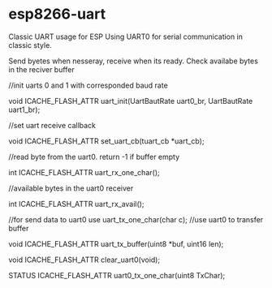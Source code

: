 # esp8266-uart
Classic UART usage for ESP
Using UART0 for serial communication in classic style.

Send byetes when nesseray, receive when its ready. Check availabe bytes in the reciver buffer

//init uarts 0 and 1 with corresponded baud rate

void ICACHE_FLASH_ATTR uart_init(UartBautRate uart0_br, UartBautRate uart1_br);

//set uart receive callback

void ICACHE_FLASH_ATTR set_uart_cb(tuart_cb *uart_cb);

//read byte from the uart0. return -1 if buffer empty

int ICACHE_FLASH_ATTR uart_rx_one_char();

//available bytes in the uart0 receiver

int ICACHE_FLASH_ATTR uart_rx_avail();

//for send data to uart0 use uart_tx_one_char(char c);
//use uart0 to transfer buffer

void ICACHE_FLASH_ATTR uart_tx_buffer(uint8 *buf, uint16 len);

void ICACHE_FLASH_ATTR clear_uart0(void);

STATUS ICACHE_FLASH_ATTR uart0_tx_one_char(uint8 TxChar);
